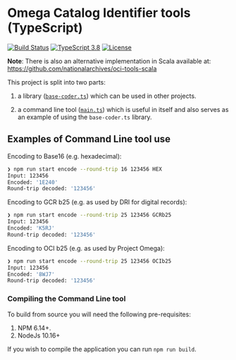 # Omega Catalog Identifier tools (TypeScript)
 
[![Build Status](https://travis-ci.com/nationalarchives/oci-tools-ts.png?branch=master)](https://travis-ci.com/nationalarchives/oci-tools-ts)
[![TypeScript 3.8](https://img.shields.io/badge/typescript-3.8-blue.svg)](https://www.typescriptlang.org/)
[![License](https://img.shields.io/badge/license-MIT-blue.svg)](https://opensource.org/licenses/MIT)
 
**Note**: There is also an alternative implementation in Scala available at:
https://github.com/nationalarchives/oci-tools-scala

This project is split into two parts:
1. a library ([`base-coder.ts`](https://github.com/nationalarchives/oci-tools-ts/blob/master/src/base-coder.ts))
which can be used in other projects.

2. a command line tool ([`main.ts`](https://github.com/nationalarchives/oci-tools-ts/blob/master/src/main.ts))
which is useful in itself and also serves as an example of using the `base-coder.ts` library.


## Examples of Command Line tool use
Encoding to Base16 (e.g. hexadecimal):
```bash
❯ npm run start encode --round-trip 16 123456 HEX
Input: 123456
Encoded: '1E240'
Round-trip decoded: '123456'
```

Encoding to GCR b25 (e.g. as used by DRI for digital records):
```bash
❯ npm run start encode --round-trip 25 123456 GCRb25
Input: 123456
Encoded: 'K5RJ'
Round-trip decoded: '123456'
```

Encoding to OCI b25 (e.g. as used by Project Omega):
```bash
❯ npm run start encode --round-trip 25 123456 OCIb25
Input: 123456
Encoded: '8WJ7'
Round-trip decoded: '123456'
```

### Compiling the Command Line tool
To build from source you will need the following pre-requisites:

1. NPM 6.14+.
2. NodeJs 10.16+

If you wish to compile the application you can run `npm run build`.
